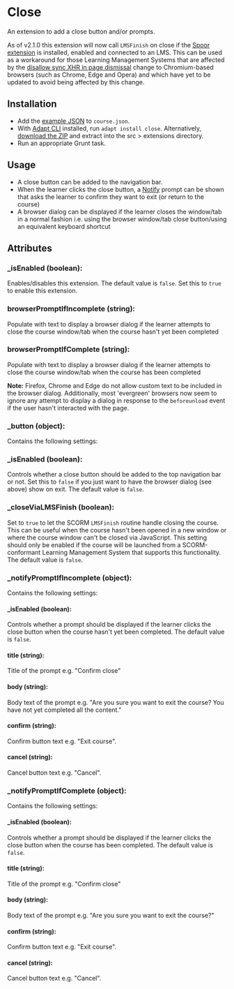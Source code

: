 # Close

An extension to add a close button and/or prompts.

As of v2.1.0 this extension will now call `LMSFinish` on close if the [Spoor extension](https://github.com/adaptlearning/adapt-contrib-spoor) is installed, enabled and connected to an LMS. This can be used as a workaround for those Learning Management Systems that are affected by the [disallow sync XHR in page dismissal](https://www.chromestatus.com/feature/4664843055398912) change to Chromium-based browsers (such as Chrome, Edge and Opera) and which have yet to be updated to avoid being affected by this change.

## Installation
* Add the [example JSON](example.json) to `course.json`.
* With [Adapt CLI](https://github.com/adaptlearning/adapt-cli) installed, run `adapt install close`. Alternatively, [download the ZIP](https://github.com/cgkineo/adapt-close/archive/master.zip) and extract into the src > extensions directory.
* Run an appropriate Grunt task.

## Usage
* A close button can be added to the navigation bar.
* When the learner clicks the close button, a [Notify](https://github.com/adaptlearning/adapt_framework/wiki/Core-modules#notify) prompt can be shown that asks the learner to confirm they want to exit (or return to the course)
* A browser dialog can be displayed if the learner closes the window/tab in a normal fashion i.e. using the browser window/tab close button/using an equivalent keyboard shortcut

## Attributes
### \_isEnabled (boolean):
Enables/disables this extension. The default value is `false`. Set this to `true` to enable this extension.

### browserPromptIfIncomplete (string):
Populate with text to display a browser dialog if the learner attempts to close the course window/tab when the course hasn't yet been completed

### browserPromptIfComplete (string):
Populate with text to display a browser dialog if the learner attempts to close the course window/tab when the course has been completed

**Note:** Firefox, Chrome and Edge do not allow custom text to be included in the browser dialog. Additionally, most 'evergreen' browsers now seem to ignore any attempt to display a dialog in response to the `beforeunload` event if the user hasn't interacted with the page.

### \_button (object):
Contains the following settings:

### \_isEnabled (boolean):
Controls whether a close button should be added to the top navigation bar or not. Set this to `false` if you just want to have the browser dialog (see above) show on exit. The default value is `false`.

### \_closeViaLMSFinish (boolean):
Set to `true` to let the SCORM `LMSFinish` routine handle closing the course. This can be useful when the course hasn't been opened in a new window or where the course window can't be closed via JavaScript. This setting should only be enabled if the course will be launched from a SCORM-conformant Learning Management System that supports this functionality. The default value is `false`.

### \_notifyPromptIfIncomplete (object):
Contains the following settings:

#### \_isEnabled (boolean):
Controls whether a prompt should be displayed if the learner clicks the close button when the course hasn't yet been completed. The default value is `false`.

#### title (string):
Title of the prompt e.g. "Confirm close"

#### body (string):
Body text of the prompt e.g. "Are you sure you want to exit the course? You have not yet completed all the content."

#### confirm (string):
Confirm button text e.g. "Exit course".

#### cancel (string):
Cancel button text e.g. "Cancel".

### \_notifyPromptIfComplete (object):
Contains the following settings:

#### \_isEnabled (boolean):
Controls whether a prompt should be displayed if the learner clicks the close button when the course has been completed. The default value is `false`.

#### title (string):
Title of the prompt e.g. "Confirm close"

#### body (string):
Body text of the prompt e.g. "Are you sure you want to exit the course?"

#### confirm (string):
Confirm button text e.g. "Exit course".

#### cancel (string):
Cancel button text e.g. "Cancel".
